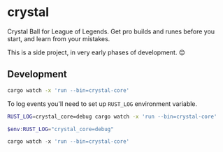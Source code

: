 # crystal

Crystal Ball for League of Legends. Get pro builds and runes before you start, and learn from your mistakes.

This is a side project, in very early phases of development. 😊

## Development

```bash
cargo watch -x 'run --bin=crystal-core'
```

To log events you'll need to set up `RUST_LOG` environment variable.

```bash
RUST_LOG=crystal_core=debug cargo watch -x 'run --bin=crystal-core'
```

```powershell
$env:RUST_LOG="crystal_core=debug"

cargo watch -x 'run --bin=crystal-core'
```
